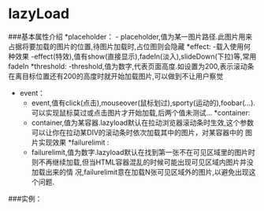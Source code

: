 # lazyLoad
###基本属性介绍
*placeholder：
    - placeholder,值为某一图片路径.此图片用来占据将要加载的图片的位置,待图片加载时,占位图则会隐藏
*effect:
     -载入使用何种效果
     -effect(特效),值有show(直接显示),fadeIn(淡入),slideDown(下拉)等,常用fadeIn
 *threshold:
     -threshold,值为数字,代表页面高度.如设置为200,表示滚动条在离目标位置还有200的高度时就开始加载图片,可以做到不让用户察觉
* event：
    - event,值有click(点击),mouseover(鼠标划过),sporty(运动的),foobar(…).可以实现鼠标莫过或点击图片才开始加载,后两个值未测试…
 *container:     
    - container,值为某容器.lazyload默认在拉动浏览器滚动条时生效,这个参数可以让你在拉动某DIV的滚动条时依次加载其中的图片，对某容器中的 图片实现效果
 *failurelimit :
    - failurelimit,值为数字.lazyload默认在找到第一张不在可见区域里的图片时则不再继续加载,但当HTML容器混乱的时候可能出现可见区域内图片并没加载出来的情        况,failurelimit意在加载N张可见区域外的图片,以避免出现这个问题.

###实例：

*<script>
    $(function(){
        $("img.lazy").lazyload({
            placeholder: "image/22.jpg", 
            effect: "fadeIn",
            threshold: 50, 
            event: 'click',
            container: $("#container"),   
            failurelimit : 10 
        });
    });
</script>*
